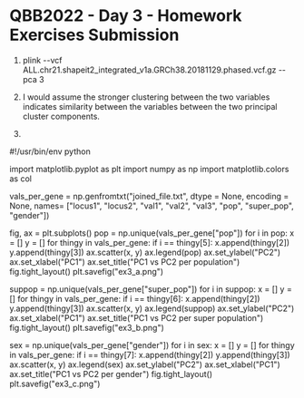 # QBB2022 - Day 3 - Homework Exercises Submission

1. plink --vcf ALL.chr21.shapeit2_integrated_v1a.GRCh38.20181129.phased.vcf.gz --pca 3

2. I would assume the stronger clustering between the two variables indicates similarity between the variables between the two principal cluster components.

3.
#!/usr/bin/env python

import matplotlib.pyplot as plt
import numpy as np
import matplotlib.colors as col

vals_per_gene = np.genfromtxt("joined_file.txt", dtype = None, encoding = None, names= ["locus1", "locus2", "val1", "val2", "val3", "pop", "super_pop", "gender"])

fig, ax = plt.subplots()
pop = np.unique(vals_per_gene["pop"])
for i in pop:
    x = []
    y = []
    for thingy in vals_per_gene:
        if i == thingy[5]:
            x.append(thingy[2])
            y.append(thingy[3])
            ax.scatter(x, y)
ax.legend(pop)
ax.set_ylabel("PC2")
ax.set_xlabel("PC1")
ax.set_title("PC1 vs PC2 per population")
fig.tight_layout()
plt.savefig("ex3_a.png")

suppop = np.unique(vals_per_gene["super_pop"])
for i in suppop:
    x = []
    y = []
    for thingy in vals_per_gene:
        if i == thingy[6]:
            x.append(thingy[2])
            y.append(thingy[3])
            ax.scatter(x, y)
ax.legend(suppop)
ax.set_ylabel("PC2")
ax.set_xlabel("PC1")
ax.set_title("PC1 vs PC2 per super population")
fig.tight_layout()
plt.savefig("ex3_b.png")

sex = np.unique(vals_per_gene["gender"])
for i in sex:
    x = []
    y = []
    for thingy in vals_per_gene:
        if i == thingy[7]:
            x.append(thingy[2])
            y.append(thingy[3])
            ax.scatter(x, y)
ax.legend(sex)
ax.set_ylabel("PC2")
ax.set_xlabel("PC1")
ax.set_title("PC1 vs PC2 per gender")
fig.tight_layout()
plt.savefig("ex3_c.png")
